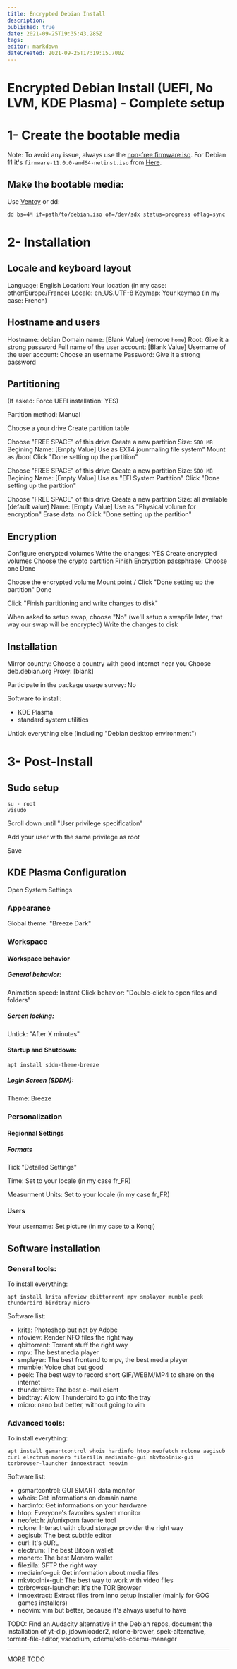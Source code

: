 ```yaml
---
title: Encrypted Debian Install
description: 
published: true
date: 2021-09-25T19:35:43.285Z
tags: 
editor: markdown
dateCreated: 2021-09-25T17:19:15.700Z
---
```


# Encrypted Debian Install (UEFI, No LVM, KDE Plasma) - Complete setup


# 1- Create the bootable media


Note: To avoid any issue, always use the [non-free firmware iso](https://cdimage.debian.org/cdimage/unofficial/non-free/cd-including-firmware/). For Debian 11 it's `firmware-11.0.0-amd64-netinst.iso` from [Here](https://cdimage.debian.org/cdimage/unofficial/non-free/cd-including-firmware/11.0.0+nonfree/amd64/iso-cd/).

## Make the bootable media:

Use [Ventoy](https://ventoy.net/) or dd:

```
dd bs=4M if=path/to/debian.iso of=/dev/sdx status=progress oflag=sync
```


# 2- Installation

## Locale and keyboard layout

Language: English
Location: Your location (in my case: other/Europe/France)
Locale: en_US.UTF-8
Keymap: Your keymap (in my case: French)

## Hostname and users

Hostname: debian
Domain name: [Blank Value] (remove `home`)
Root: Give it a strong password
Full name of the user account: [Blank Value]
Username of the user account: Choose an username
Password: Give it a strong password


## Partitioning

(If asked: Force UEFI installation: YES)

Partition method: Manual

Choose a your drive
Create partition table

Choose "FREE SPACE" of this drive
Create a new partition
Size: `500 MB`
Begining
Name: [Empty Value]
Use as EXT4 jounrnaling file system"
Mount as /boot
Click "Done setting up the partition"

Choose "FREE SPACE" of this drive
Create a new partition
Size: `500 MB`
Begining
Name: [Empty Value]
Use as "EFI System Partition"
Click "Done setting up the partition"


Choose "FREE SPACE" of this drive
Create a new partition
Size: all available (default value)
Name: [Empty Value]
Use as "Physical volume for encryption"
Erase data: no
Click "Done setting up the partition"

## Encryption

Configure encrypted volumes
Write the changes: YES
Create encrypted volumes
Choose the crypto partition
Finish
Encryption passphrase: Choose one
Done

Choose the encrypted volume
Mount point /
Click "Done setting up the partition"
Done

Click "Finish partitioning and write changes to disk"

When asked to setup swap, choose "No" (we'll setup a swapfile later, that way our swap will be encrypted)
Write the changes to disk

## Installation

Mirror country: Choose a country with good internet near you
Choose deb.debian.org
Proxy: [blank]

Participate in the package usage survey: No

Software to install:

- KDE Plasma
- standard system utilities

Untick everything else (including "Debian desktop environment")

# 3- Post-Install

## Sudo setup

```
su - root
visudo
```

Scroll down until "User privilege specification"

Add your user with the same privilege as root

Save

## KDE Plasma Configuration

Open System Settings

### Appearance

Global theme: "Breeze Dark"

### Workspace

#### Workspace behavior

##### General behavior:

Animation speed: Instant
Click behavior: "Double-click to open files and folders"

##### Screen locking:

Untick: "After X minutes"


#### Startup and Shutdown:

```
apt install sddm-theme-breeze
```

##### Login Screen (SDDM):

Theme: Breeze

### Personalization

#### Regionnal Settings

##### Formats

Tick "Detailed Settings"

Time: Set to your locale (in my case fr_FR)

Measurment Units: Set to your locale (in my case fr_FR)

#### Users

Your username: Set picture (in my case to a Konqi)

## Software installation


### General tools:

To install everything:
```
apt install krita nfoview qbittorrent mpv smplayer mumble peek thunderbird birdtray micro
```

Software list:

- krita: Photoshop but not by Adobe
- nfoview: Render NFO files the right way
- qbittorrent: Torrent stuff the right way
- mpv: The best media player
- smplayer: The best frontend to mpv, the best media player
- mumble: Voice chat but good
- peek: The best way to record short GIF/WEBM/MP4 to share on the internet
- thunderbird: The best e-mail client
- birdtray: Allow Thunderbird to go into the tray
- micro: nano but better, without going to vim


### Advanced tools:

To install everything:

```
apt install gsmartcontrol whois hardinfo htop neofetch rclone aegisub curl electrum monero filezilla mediainfo-gui mkvtoolnix-gui torbrowser-launcher innoextract neovim
```

Software list:

- gsmartcontrol: GUI SMART data monitor
- whois: Get informations on domain name
- hardinfo: Get informations on your hardware
- htop: Everyone's favorites system monitor
- neofetch: /r/unixporn favorite tool
- rclone: Interact with cloud storage provider the right way
- aegisub: The best subtitle editor
- curl: It's cURL
- electrum: The best Bitcoin wallet
- monero: The best Monero wallet
- filezilla: SFTP the right way
- mediainfo-gui: Get information about media files
- mkvtoolnix-gui: The best way to work with video files
- torbrowser-launcher: It's the TOR Browser
- innoextract: Extract files from Inno setup installer (mainly for GOG games installers)
- neovim: vim but better, because it's always useful to have

TODO: Find an Audacity alternative in the Debian repos, document the installation of yt-dlp, jdownloader2, rclone-brower, spek-alternative, torrent-file-editor, vscodium, cdemu/kde-cdemu-manager

---

MORE TODO